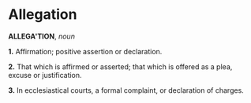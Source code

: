 # Allegation

**ALLEGA'TION**, _noun_

**1.** Affirmation; positive assertion or declaration.

**2.** That which is affirmed or asserted; that which is offered as a plea, excuse or justification.

**3.** In ecclesiastical courts, a formal complaint, or declaration of charges.